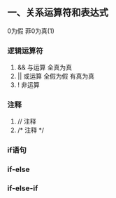 ## 一、关系运算符和表达式

0为假 菲0为真(1)  

### 逻辑运算符
1. && 与运算 全真为真
2. || 或运算 全假为假 有真为真
3. ! 非运算 

### 注释
1. // 注释
2. /* 注释 */

### if语句

### if-else
### if-else-if
